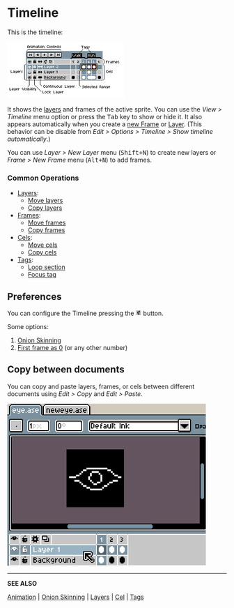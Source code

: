 # Timeline

This is the timeline:

<img src="./timeline/timeline.png" alt="Timeline" class="xN" />

It shows the [layers](layers.md) and frames of the active sprite. You can use the
*View > Timeline* menu option or press the <kbd>Tab</kbd> key to show or hide
it. It also appears automatically when you create a [new Frame](new-frame.md) or
[Layer](new-layer.md). (This behavior can be disable from *Edit > Options > Timeline >
Show timeline automatically*.)

You can use *Layer > New Layer* menu (<kbd>Shift+N</kbd>) to create new layers
or *Frame > New Frame* menu (<kbd>Alt+N</kbd>) to add frames.

### Common Operations

* [Layers](layers.md):
  * [Move layers](move-layers.md)
  * [Copy layers](copy-layers.md)
* [Frames](animation.md):
  * [Move frames](move-frames.md)
  * [Copy frames](copy-frames.md)
* [Cels](cel.md):
  * [Move cels](move-cels.md)
  * [Copy cels](copy-cels.md)
* [Tags](tags.md):
  * [Loop section](loop.md)
  * [Focus tag](focus-tag.md)

## Preferences

You can configure the Timeline pressing
the ![Configure Timeline Icon](animation/configure-timeline.png) button.

Some options:

1. [Onion Skinning](onion-skinning.md)
1. [First frame as 0](https://community.aseprite.org/t/3895/2) (or any other number)

## Copy between documents

You can copy and paste layers, frames, or cels between different
documents using *Edit > Copy* and *Edit > Paste*.

![Copy and Paste on Timeline](timeline/timeline-copy-and-paste.gif)

---

**SEE ALSO**

[Animation](animation.md) |
[Onion Skinning](onion-skinning.md) |
[Layers](layers.md) |
[Cel](cel.md) |
[Tags](tags.md)
